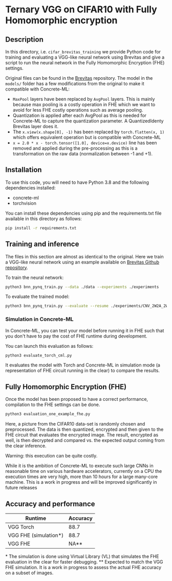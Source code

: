 # Ternary VGG on CIFAR10 with Fully Homomorphic encryption

## Description

In this directory, i.e. `cifar_brevitas_training` we provide Python code for training and evaluating a VGG-like neural network using Brevitas and give a script to run the neural network in the Fully Homomorphic Encryption (FHE) settings.

Original files can be found in the [Brevitas](https://github.com/Xilinx/brevitas/) repository. The model in the `models/` folder has a few modifications from the original to make it compatible with Concrete-ML:

- `MaxPool` layers have been replaced by `AvgPool` layers. This is mainly because max pooling is a costly operation in FHE which we want to avoid for less FHE costly operations such as average pooling.
- Quantization is applied after each AvgPool as this is needed for Concrete-ML to capture the quantization parameter. A QuantizedIdenty Brevitas layer does it.
- The `x.view(x.shape[0], -1)` has been replaced by `torch.flatten(x, 1)` which offers equivalent operation but is compatible with Concrete-ML
- `x = 2.0 * x - torch.tensor([1.0], device=x.device)` line has been removed and applied during the pre-processing as this is a transformation on the raw data (normalization between -1 and +1).

## Installation

To use this code, you will need to have Python 3.8 and the following dependencies installed:

- concrete-ml
- torchvision

You can install these dependencies using pip and the requirements.txt file available in this directory as follows:

<!--pytest-codeblocks:skip-->

```bash
pip install -r requirements.txt
```


## Training and inference

The files in this section are almost as identical to the original. Here we train a VGG-like neural network using an example available on [Brevitas Github repository](https://github.com/Xilinx/brevitas/blob/8c3d9de0113528cf6693c6474a13d802a66682c6/src/brevitas_examples/bnn_pynq/).

To train the neural network:

<!--pytest-codeblocks:skip-->

```bash
python3 bnn_pynq_train.py --data ./data --experiments ./experiments
```

To evaluate the trained model:

<!--pytest-codeblocks:skip-->

```bash
python3 bnn_pynq_train.py --evaluate --resume ./experiments/CNV_2W2A_2W2A_20221114_131345/checkpoints/best.tar
```

### Simulation in Concrete-ML

In Concrete-ML, you can test your model before running it in FHE such that you don't have to pay the cost of FHE runtime during development.

You can launch this evaluation as follows:

<!--pytest-codeblocks:skip-->

```bash
python3 evaluate_torch_cml.py
```

It evaluates the model with Torch and Concrete-ML in simulation mode (a representation of FHE circuit running in the clear) to compare the results.


## Fully Homomorphic Encryption (FHE)

Once the model has been proposed to have a correct performance, compilation to the FHE settings can be done.

<!--pytest-codeblocks:skip-->

```bash
python3 evaluation_one_example_fhe.py
```

Here, a picture from the CIFAR10 data-set is randomly chosen and preprocessed. The data is then quantized, encrypted and then given to the FHE circuit that evaluates the encrypted image. The result, encrypted as well, is then decrypted and compared vs. the expected output coming from the clear inference.

Warning: this execution can be quite costly.

While it is the ambition of Concrete-ML to execute such large CNNs in reasonable time on various hardware accelerators, currently on a CPU the execution times are very high, more than 10 hours for a large many-core machine. This is a work in progress and will be improved significantly in future releases

## Accuracy and performance

| Runtime                   | Accuracy |
| ------------------------- | -------- |
| VGG Torch                 | 88.7     |
| VGG FHE (simulation\*)    | 88.7     |
| VGG FHE                   | NA\*\*       |

\* The simulation is done using Virtual Library (VL) that simulates the FHE evaluation in the clear for faster debugging.
\*\* Expected to match the VGG FHE simulation. It is a work in progress to assess the actual FHE accuracy on a subset of images.
